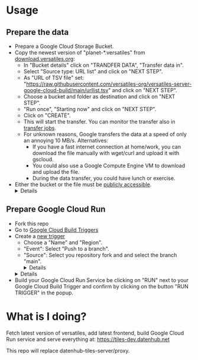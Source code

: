 
# Usage

## Prepare the data

- Prepare a Google Cloud Storage Bucket.
- Copy the newest version of "planet-*.versatiles" from [download.versatiles.org](https://download.versatiles.org/):
  - In "Bucket details" click on "TRANDFER DATA", "Transfer data in".
  - Select "Source type: URL list" and click on "NEXT STEP".
  - As "URL of TSV file" set: "https://raw.githubusercontent.com/versatiles-org/versatiles-server-google-cloud-build/main/urllist.tsv" and click on "NEXT STEP".
  - Choose a bucket and folder as destination and click on "NEXT STEP".
  - "Run once", "Starting now" and click on "NEXT STEP".
  - Click on "CREATE".
  - This will start the transfer. You can monitor the transfer also in [transfer jobs](https://console.cloud.google.com/transfer/jobs).
  - For unknown reasons, Google transfers the data at a speed of only an annoying 10 MB/s. Alternatives:
    - If you have a fast internet connection at home/work, you can download the file manually with wget/curl and upload it with gscloud.
    - You could also use a Google Compute Engine VM to download and upload the file.
    - During the data transfer, you could have lunch or exercise.
- Either the bucket or the file must be [publicly accessible](https://cloud.google.com/storage/docs/access-control/making-data-public). <details><summary>Details</summary>
    In the current version of VersaTiles, Google authentication is not yet implemented. Therefore, either the entire bucket or the file must be publicly accessible to enable access via HTTPS.
  <details>

## Prepare Google Cloud Run

- Fork this repo
- Go to [Google Cloud Build Triggers](https://console.cloud.google.com/cloud-build/triggers)
- Create a [new trigger](https://console.cloud.google.com/cloud-build/triggers;region=global/add)
  - Choose a "Name" and "Region".
  - "Event": Select "Push to a branch".
  - "Source": Select you repository fork and and select the branch "main". <details><summary>Details</summary>
    You might have to connect to your GitHub account and allow access to your repository fork.
  <details>
  - "Configuration": Select "Cloud Build configuration file"
  - "Advanced": Add a "Substitution variables":
    - "Variable 1": `_VERSATILES_BUCKET_PATH`
    - "Value 1": `bucket/folder/planet.versatiles` <details><summary>Details</summary>
      This value is used as an environment variable in "Dockerfile". Make sure, that it is correct.
      You can verify this value quite easily. In your terminal set it as an environment variable
      `_VERSATILES_BUCKET_PATH="bucket/folder/planet.versatiles"`
      If your bucket is public then this should work:
      `curl -r 0-13 "https://storage.googleapis.com/$_VERSATILES_BUCKET_PATH"`
    <details>
  - When finished click button "Create".
- Build your Google Cloud Run Service be clicking on "RUN" next to your Google Cloud Build Trigger and confirm by clicking on the button "RUN TRIGGER" in the popup.


# What is I doing?

Fetch latest version of versatiles, add latest frontend, build Google Cloud Run service and serve everything at: https://tiles-dev.datenhub.net

This repo will replace datenhub-tiles-server/proxy.

